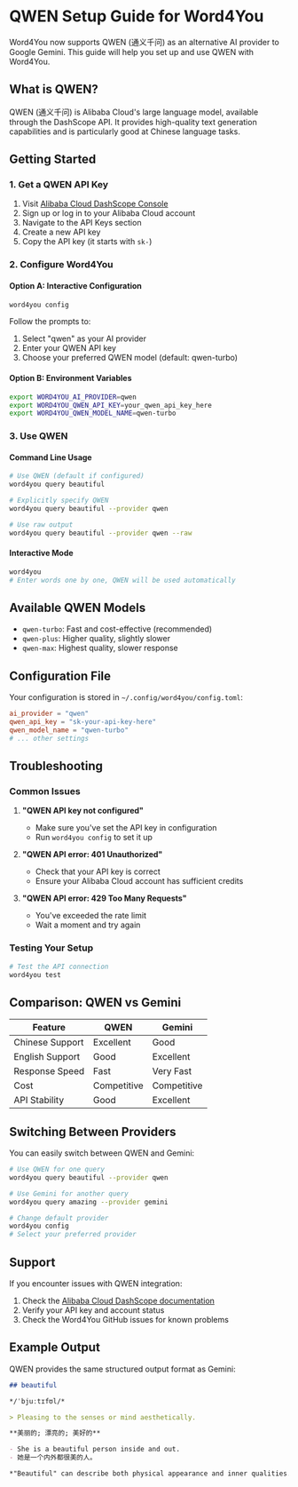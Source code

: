 # QWEN Setup Guide for Word4You

Word4You now supports QWEN (通义千问) as an alternative AI provider to Google Gemini. This guide will help you set up and use QWEN with Word4You.

## What is QWEN?

QWEN (通义千问) is Alibaba Cloud's large language model, available through the DashScope API. It provides high-quality text generation capabilities and is particularly good at Chinese language tasks.

## Getting Started

### 1. Get a QWEN API Key

1. Visit [Alibaba Cloud DashScope Console](https://dashscope.console.aliyun.com/)
2. Sign up or log in to your Alibaba Cloud account
3. Navigate to the API Keys section
4. Create a new API key
5. Copy the API key (it starts with `sk-`)

### 2. Configure Word4You

#### Option A: Interactive Configuration
```bash
word4you config
```
Follow the prompts to:
1. Select "qwen" as your AI provider
2. Enter your QWEN API key
3. Choose your preferred QWEN model (default: qwen-turbo)

#### Option B: Environment Variables
```bash
export WORD4YOU_AI_PROVIDER=qwen
export WORD4YOU_QWEN_API_KEY=your_qwen_api_key_here
export WORD4YOU_QWEN_MODEL_NAME=qwen-turbo
```

### 3. Use QWEN

#### Command Line Usage
```bash
# Use QWEN (default if configured)
word4you query beautiful

# Explicitly specify QWEN
word4you query beautiful --provider qwen

# Use raw output
word4you query beautiful --provider qwen --raw
```

#### Interactive Mode
```bash
word4you
# Enter words one by one, QWEN will be used automatically
```

## Available QWEN Models

- `qwen-turbo`: Fast and cost-effective (recommended)
- `qwen-plus`: Higher quality, slightly slower
- `qwen-max`: Highest quality, slower response

## Configuration File

Your configuration is stored in `~/.config/word4you/config.toml`:

```toml
ai_provider = "qwen"
qwen_api_key = "sk-your-api-key-here"
qwen_model_name = "qwen-turbo"
# ... other settings
```

## Troubleshooting

### Common Issues

1. **"QWEN API key not configured"**
   - Make sure you've set the API key in configuration
   - Run `word4you config` to set it up

2. **"QWEN API error: 401 Unauthorized"**
   - Check that your API key is correct
   - Ensure your Alibaba Cloud account has sufficient credits

3. **"QWEN API error: 429 Too Many Requests"**
   - You've exceeded the rate limit
   - Wait a moment and try again

### Testing Your Setup

```bash
# Test the API connection
word4you test
```

## Comparison: QWEN vs Gemini

| Feature | QWEN | Gemini |
|---------|------|--------|
| Chinese Support | Excellent | Good |
| English Support | Good | Excellent |
| Response Speed | Fast | Very Fast |
| Cost | Competitive | Competitive |
| API Stability | Good | Excellent |

## Switching Between Providers

You can easily switch between QWEN and Gemini:

```bash
# Use QWEN for one query
word4you query beautiful --provider qwen

# Use Gemini for another query
word4you query amazing --provider gemini

# Change default provider
word4you config
# Select your preferred provider
```

## Support

If you encounter issues with QWEN integration:

1. Check the [Alibaba Cloud DashScope documentation](https://help.aliyun.com/zh/dashscope/)
2. Verify your API key and account status
3. Check the Word4You GitHub issues for known problems

## Example Output

QWEN provides the same structured output format as Gemini:

```markdown
## beautiful

*/ˈbjuːtɪfʊl/*

> Pleasing to the senses or mind aesthetically.

**美丽的; 漂亮的; 美好的**

- She is a beautiful person inside and out.
- 她是一个内外都很美的人。

*"Beautiful" can describe both physical appearance and inner qualities.*
``` 